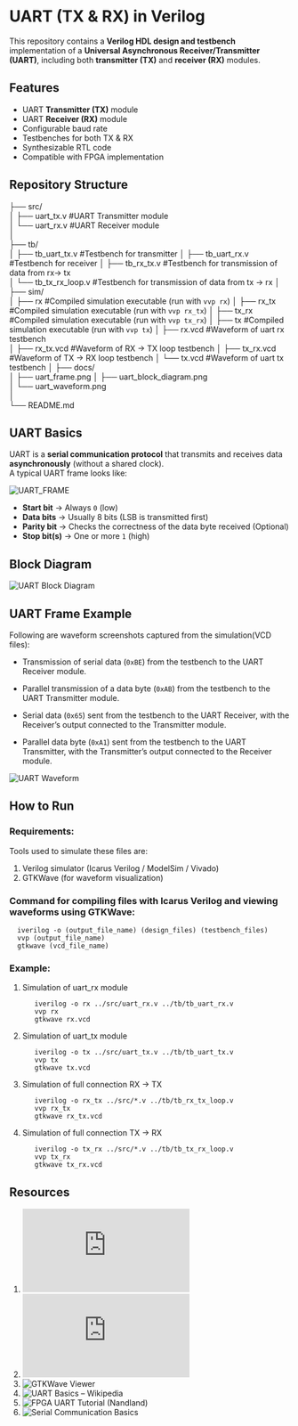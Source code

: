 # UART (TX & RX) in Verilog
This repository contains a **Verilog HDL design and testbench** implementation of a **Universal Asynchronous Receiver/Transmitter (UART)**, including both **transmitter (TX)** and **receiver (RX)** modules.


## Features

- UART **Transmitter (TX)** module  
- UART **Receiver (RX)** module  
- Configurable baud rate  
- Testbenches for both TX & RX  
- Synthesizable RTL code  
- Compatible with FPGA implementation  

## Repository Structure

├── src/  
│ ├── uart_tx.v         #UART Transmitter module  
│ └── uart_rx.v         #UART Receiver module  
│  
├── tb/  
│ ├── tb_uart_tx.v      #Testbench for transmitter 
│ ├── tb_uart_rx.v      #Testbench for receiver 
│ ├── tb_rx_tx.v        #Testbench for transmission of data from rx-> tx  
│ └── tb_tx_rx_loop.v   #Testbench for transmission of data from tx -> rx 
│  
├── sim/  
│ ├── rx                #Compiled simulation executable (run with `vvp rx`)
│ ├── rx_tx             #Compiled simulation executable (run with `vvp rx_tx`) 
│ ├── tx_rx             #Compiled simulation executable (run with `vvp tx_rx`)
│ ├── tx                #Compiled simulation executable (run with `vvp tx`)
│ ├── rx.vcd            #Waveform of uart rx testbench  
│ ├── rx_tx.vcd         #Waveform of RX -> TX loop testbench 
│ ├── tx_rx.vcd         #Waveform of TX -> RX loop testbench
│ └── tx.vcd            #Waveform of uart tx testbench
│ 
├── docs/  
│ ├── uart_frame.png 
│ ├── uart_block_diagram.png  
│ └── uart_waveform.png  
│  
└── README.md  

## UART Basics

UART is a **serial communication protocol** that transmits and receives data **asynchronously** (without a shared clock).  
A typical UART frame looks like:

![UART_FRAME](https://github.com/roshnijain01/uart/docs/uart_frame.png)

- **Start bit** → Always `0` (low)  
- **Data bits** → Usually 8 bits (LSB is transmitted first)
- **Parity bit** → Checks the correctness of the data byte received (Optional)
- **Stop bit(s)** → One or more `1` (high)  

## Block Diagram

![UART Block Diagram](https://github.com/roshnijain01/uart/docs/block_diagram.png)

## UART Frame Example

Following are waveform screenshots captured from the simulation(VCD files):

- Transmission of serial data (`0xBE`) from the testbench to the UART Receiver module.  
   ![]()

- Parallel transmission of a data byte (`0xAB`) from the testbench to the UART Transmitter module.  
   ![]()

- Serial data (`0x65`) sent from the testbench to the UART Receiver, with the Receiver’s output connected to the Transmitter module.  
   ![]()

- Parallel data byte (`0xA1`) sent from the testbench to the UART Transmitter, with the Transmitter’s output connected to the Receiver module.  
   ![]()

![UART Waveform](https://raw.githubusercontent.com/rahul-kumar-yadav/UART-Verilog/main/docs/uart_waveform.png)


## How to Run

### Requirements:
  Tools used to simulate these files are: 
  1. Verilog simulator (Icarus Verilog / ModelSim / Vivado)
  2. GTKWave (for waveform visualization)

### Command for compiling files with Icarus Verilog and viewing waveforms using GTKWave:
```
  iverilog -o (output_file_name) (design_files) (testbench_files)
  vvp (output_file_name)
  gtkwave (vcd_file_name)
```

### Example:
  1. Simulation of uart_rx module
     ```
        iverilog -o rx ../src/uart_rx.v ../tb/tb_uart_rx.v
        vvp rx
        gtkwave rx.vcd
     ```
  2. Simulation of uart_tx module
     ```
        iverilog -o tx ../src/uart_tx.v ../tb/tb_uart_tx.v
        vvp tx
        gtkwave tx.vcd
     ```
   3. Simulation of full connection RX -> TX
      ```
         iverilog -o rx_tx ../src/*.v ../tb/tb_rx_tx_loop.v
         vvp rx_tx
         gtkwave rx_tx.vcd
      ```
   4. Simulation of full connection TX -> RX
      ```
         iverilog -o tx_rx ../src/*.v ../tb/tb_tx_rx_loop.v
         vvp tx_rx
         gtkwave tx_rx.vcd
      ```


## Resources
1. ![UART Basics – Analog Devices](https://www.analog.com/en/resources/analog-dialogue/articles/uart-a-hardware-communication-protocol.html)
2. ![Icarus Verilog](https://steveicarus.github.io/iverilog/index.html)
3. ![GTKWave Viewer](https://gtkwave.sourceforge.net/)
4. ![UART Basics – Wikipedia](https://en.wikipedia.org/wiki/Universal_asynchronous_receiver-transmitter)  
5. ![FPGA UART Tutorial (Nandland)](https://nandland.com/uart-communication-in-fpga/)  
6. ![Serial Communication Basics](https://learn.sparkfun.com/tutorials/serial-communication)  